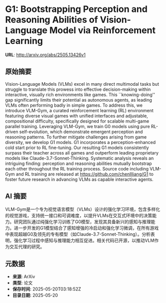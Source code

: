 # G1: Bootstrapping Perception and Reasoning Abilities of Vision-Language Model via Reinforcement Learning

**URL**: http://arxiv.org/abs/2505.13426v1

## 原始摘要

Vision-Language Models (VLMs) excel in many direct multimodal tasks but
struggle to translate this prowess into effective decision-making within
interactive, visually rich environments like games. This ``knowing-doing'' gap
significantly limits their potential as autonomous agents, as leading VLMs
often performing badly in simple games. To address this, we introduce VLM-Gym,
a curated reinforcement learning (RL) environment featuring diverse visual
games with unified interfaces and adjustable, compositional difficulty,
specifically designed for scalable multi-game parallel training. Leveraging
VLM-Gym, we train G0 models using pure RL-driven self-evolution, which
demonstrate emergent perception and reasoning patterns. To further mitigate
challenges arising from game diversity, we develop G1 models. G1 incorporates a
perception-enhanced cold start prior to RL fine-tuning. Our resulting G1 models
consistently surpass their teacher across all games and outperform leading
proprietary models like Claude-3.7-Sonnet-Thinking. Systematic analysis reveals
an intriguing finding: perception and reasoning abilities mutually bootstrap
each other throughout the RL training process. Source code including VLM-Gym
and RL training are released at https://github.com/chenllliang/G1 to foster
future research in advancing VLMs as capable interactive agents.


## AI 摘要

VLM-Gym是一个专为视觉语言模型（VLMs）设计的强化学习环境，包含多样化的视觉游戏，支持统一接口和可调难度，以提升VLMs在交互式环境中的决策能力。研究团队通过纯强化学习训练了G0模型，发现其具备新兴的感知与推理能力。进一步开发的G1模型结合了感知增强的冷启动和强化学习微调，在所有游戏中表现超越G0及领先的专有模型（如Claude-3.7-Sonnet-Thinking）。分析表明，强化学习过程中感知与推理能力相互促进。相关代码已开源，以推动VLM作为交互代理的研究。

## 元数据

- **来源**: ArXiv
- **类型**: 论文
- **保存时间**: 2025-05-20T03:18:52Z
- **目录日期**: 2025-05-20
